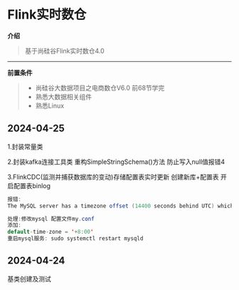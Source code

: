 # Flink实时数仓
**介绍**
> 基于尚硅谷Flink实时数仓4.0
---
**前置条件**
> - 尚硅谷大数据项目之电商数仓V6.0 前68节学完
> - 熟悉大数据相关组件
> - 熟悉Linux
>
## 2024-04-25
1.封装常量类

2.封装kafka连接工具类
    重构SimpleStringSchema()方法 防止写入null值报错4

3.FlinkCDC(监测并捕获数据库的变动)存储配置表实时更新
    创建新库+配置表 开启配置表binlog
```java
报错:  
The MySQL server has a timezone offset (14400 seconds behind UTC) which does not match the configured timezone Asia/Shanghai

处理:修改mysql 配置文件my.conf
添加:
default-time-zone = '+8:00'
重启mysql服务: sudo systemctl restart mysqld

```

## 2024-04-24
基类创建及测试